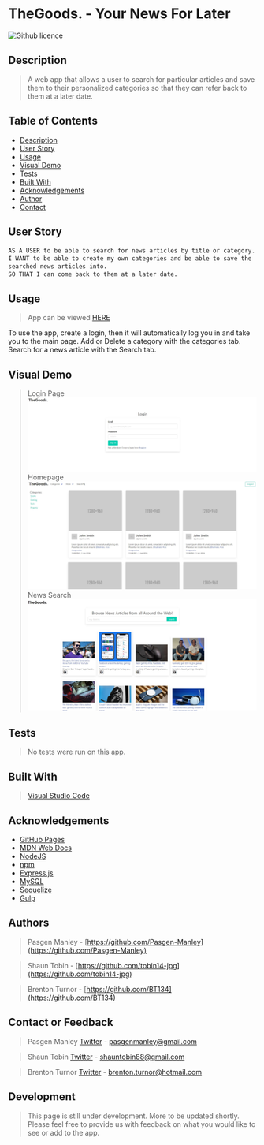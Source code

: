 # TheGoods. - Your News For Later

![Github licence](http://img.shields.io/badge/license-MIT-blue.svg)
## Description

> A web app that allows a user to search for particular articles and save them to their personalized categories so that they can refer back to them at a later date. 

 ## Table of Contents 
  - [Description](#description)
  - [User Story](#user-story)
  - [Usage](#usage)
  - [Visual Demo](#visual-demo)
  - [Tests](#tests)
  - [Built With](#built-with)
  - [Acknowledgements](#acknowledgements)
  - [Author](#author)
  - [Contact](#contact)

## User Story
```
AS A USER to be able to search for news articles by title or category.
I WANT to be able to create my own categories and be able to save the searched news articles into.
SO THAT I can come back to them at a later date.
```

## Usage

> App can be viewed [HERE](https://morning-ravine-85802.herokuapp.com/)

To use the app, create a login, then it will automatically log you in and take you to the main page. Add or Delete a category with the categories tab. Search for a news article with the Search tab.  

## Visual Demo
>Login Page
><img src=".\assets\images\Screenshot3.JPG" alt= "Screenshot of login page">
>Homepage
><img src=".\assets\images\Screenshot.JPG" alt= "Screenshot of homepage">
>News Search
><img src=".\assets\images\Screenshot2.JPG" alt= "Screenshot of search page">

## Tests

> No tests were run on this app.

## Built With

> [Visual Studio Code](https://code.visualstudio.com/)

## Acknowledgements

* [GitHub Pages](https://pages.github.com)
* [MDN Web Docs](https://developer.mozilla.org/en-US/)
* [NodeJS](https://nodejs.org/en/)
* [npm](https://www.npmjs.com/)
* [Express.js](https://expressjs.com/)
* [MySQL](https://www.mysql.com/)
* [Sequelize](https://sequelize.org/)
* [Gulp](https://gulpjs.com/)

## Authors

> Pasgen Manley - [https://github.com/Pasgen-Manley](https://github.com/Pasgen-Manley)

> Shaun Tobin - [https://github.com/tobin14-jpg](https://github.com/tobin14-jpg)

> Brenton Turnor - [https://github.com/BT134](https://github.com/BT134)


## Contact or Feedback 

> Pasgen Manley [Twitter](https://twitter.com/ManleyPasgen) - pasgenmanley@gmail.com

> Shaun Tobin [Twitter]() - shauntobin88@gmail.com

> Brenton Turnor [Twitter](https://twitter.com/BTurnor) - brenton.turnor@hotmail.com

## Development

> This page is still under development. More to be updated shortly. Please feel free to provide us with feedback on what you would like to see or add to the app. 
